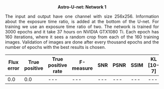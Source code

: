 
 <p align="center"> <b>  Astro-U-net:  Network 1 </b> </p>
 
 <p style="text-align:justify">  The input and output have one channel with size 256x256. Information about the exposure time ratio, is added at the bottom of the U-net. For training we use an exposure time ratio of two. The network is trained for 3000 epochs and it take 37 hours on NVIDIA GTX1080 Ti. Each epoch has 160 iterations, where it sees a random crop from each of the 160 training images.  Validation of images are done after every thousand epochs and the number of epochs with the best results is chosen.</p>
 
 
 
 | Flux error | True positive |	True positive rate |	F-measure| SNR | PSNR | SSIM | KL [10-7]|
 | --- | --- | --- | --- | --- | --- | --- | --- |
 | 0.0| 0.0 | --- | --- | --- | --- | --- | --- |

